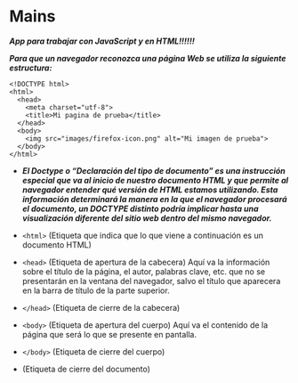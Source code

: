 # Mains
**_App para trabajar con JavaScript y en HTML!!!!!!_**

**_Para que un navegador reconozca una página Web se utiliza la siguiente estructura:_**

```
<!DOCTYPE html>
<html>
  <head>
    <meta charset="utf-8">
    <title>Mi pagina de prueba</title>
  </head>
  <body>
    <img src="images/firefox-icon.png" alt="Mi imagen de prueba">
  </body>
</html>
```
- **_El Doctype o “Declaración del tipo de documento” es una instrucción especial que va al inicio de nuestro documento HTML y que permite al navegador entender qué versión de HTML estamos utilizando. Esta información determinará la manera en la que el navegador procesará el documento, un DOCTYPE distinto podría implicar hasta una visualización diferente del sitio web dentro del mismo navegador._**

- ```<html>``` (Etiqueta que indica que lo que viene a continuación es un documento HTML)

- ```<head>``` (Etiqueta de apertura de la cabecera) Aquí va la información sobre el título de la página, el autor, palabras clave, etc. que no se presentarán en la ventana del navegador, salvo el título que aparecera en la barra de título de la parte superior.

- ```</head>``` (Etiqueta de cierre de la cabecera)

- ```<body>``` (Etiqueta de apertura del cuerpo)  Aquí va el contenido de la página que será lo que se presente en pantalla.  
- ```</body>``` (Etiqueta de cierre del cuerpo)
- </html>(Etiqueta de cierre del documento)
